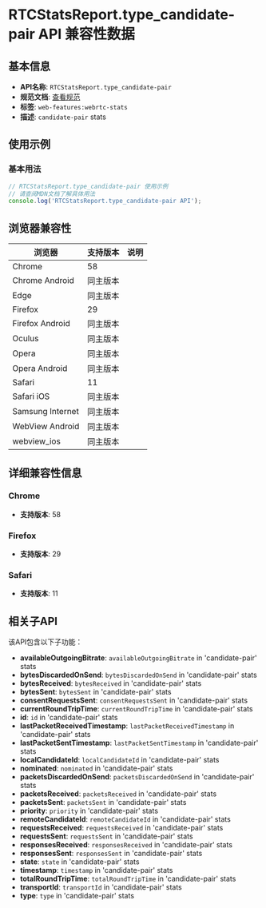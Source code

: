 # RTCStatsReport.type_candidate-pair API 兼容性数据

## 基本信息

- **API名称**: `RTCStatsReport.type_candidate-pair`
- **规范文档**: [查看规范](https://w3c.github.io/webrtc-stats/#dom-rtcstatstype-candidate-pair)
- **标签**: `web-features:webrtc-stats`
- **描述**: `candidate-pair` stats

## 使用示例

### 基本用法

```javascript
// RTCStatsReport.type_candidate-pair 使用示例
// 请查阅MDN文档了解具体用法
console.log('RTCStatsReport.type_candidate-pair API');
```

## 浏览器兼容性

| 浏览器 | 支持版本 | 说明 |
|--------|----------|------|
| Chrome | 58 |  |
| Chrome Android | 同主版本 |  |
| Edge | 同主版本 |  |
| Firefox | 29 |  |
| Firefox Android | 同主版本 |  |
| Oculus | 同主版本 |  |
| Opera | 同主版本 |  |
| Opera Android | 同主版本 |  |
| Safari | 11 |  |
| Safari iOS | 同主版本 |  |
| Samsung Internet | 同主版本 |  |
| WebView Android | 同主版本 |  |
| webview_ios | 同主版本 |  |

## 详细兼容性信息

### Chrome

- **支持版本**: 58

### Firefox

- **支持版本**: 29

### Safari

- **支持版本**: 11

## 相关子API

该API包含以下子功能：

- **availableOutgoingBitrate**: `availableOutgoingBitrate` in 'candidate-pair' stats
- **bytesDiscardedOnSend**: `bytesDiscardedOnSend` in 'candidate-pair' stats
- **bytesReceived**: `bytesReceived` in 'candidate-pair' stats
- **bytesSent**: `bytesSent` in 'candidate-pair' stats
- **consentRequestsSent**: `consentRequestsSent` in 'candidate-pair' stats
- **currentRoundTripTime**: `currentRoundTripTime` in 'candidate-pair' stats
- **id**: `id` in 'candidate-pair' stats
- **lastPacketReceivedTimestamp**: `lastPacketReceivedTimestamp` in 'candidate-pair' stats
- **lastPacketSentTimestamp**: `lastPacketSentTimestamp` in 'candidate-pair' stats
- **localCandidateId**: `localCandidateId` in 'candidate-pair' stats
- **nominated**: `nominated` in 'candidate-pair' stats
- **packetsDiscardedOnSend**: `packetsDiscardedOnSend` in 'candidate-pair' stats
- **packetsReceived**: `packetsReceived` in 'candidate-pair' stats
- **packetsSent**: `packetsSent` in 'candidate-pair' stats
- **priority**: `priority` in 'candidate-pair' stats
- **remoteCandidateId**: `remoteCandidateId` in 'candidate-pair' stats
- **requestsReceived**: `requestsReceived` in 'candidate-pair' stats
- **requestsSent**: `requestsSent` in 'candidate-pair' stats
- **responsesReceived**: `responsesReceived` in 'candidate-pair' stats
- **responsesSent**: `responsesSent` in 'candidate-pair' stats
- **state**: `state` in 'candidate-pair' stats
- **timestamp**: `timestamp` in 'candidate-pair' stats
- **totalRoundTripTime**: `totalRoundTripTime` in 'candidate-pair' stats
- **transportId**: `transportId` in 'candidate-pair' stats
- **type**: `type` in 'candidate-pair' stats

